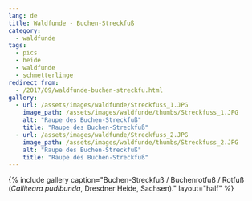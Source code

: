 ```yaml
---
lang: de
title: Waldfunde - Buchen-Streckfuß
category:
  - waldfunde
tags:
  - pics
  - heide
  - waldfunde
  - schmetterlinge
redirect_from:
  - /2017/09/waldfunde-buchen-streckfu.html
gallery:
  - url: /assets/images/waldfunde/Streckfuss_1.JPG
    image_path: /assets/images/waldfunde/thumbs/Streckfuss_1.JPG
    alt: "Raupe des Buchen-Streckfuß"
    title: "Raupe des Buchen-Streckfuß"
  - url: /assets/images/waldfunde/Streckfuss_2.JPG
    image_path: /assets/images/waldfunde/thumbs/Streckfuss_2.JPG
    alt: "Raupe des Buchen-Streckfuß"
    title: "Raupe des Buchen-Streckfuß"
---
```


{% include gallery caption="Buchen-Streckfuß / Buchenrotfuß / Rotfuß (*Calliteara pudibunda*, Dresdner Heide, Sachsen)." layout="half" %}

<!-- vim: set tw=79 ts=2 sw=2 ai si et: -->
